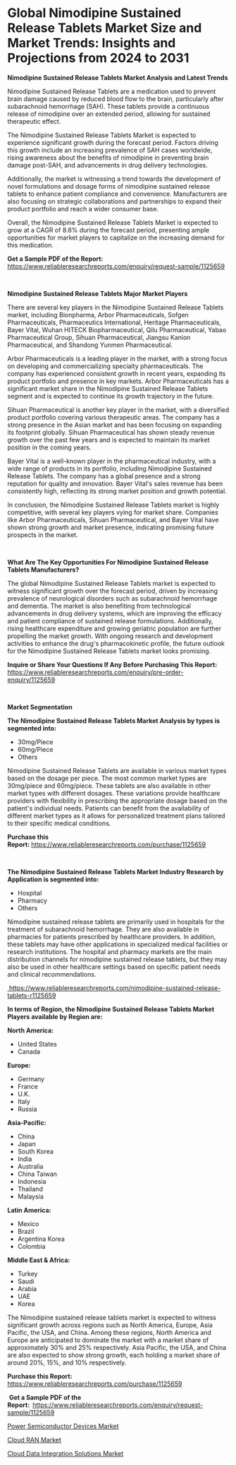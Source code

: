 <p><h1>Global Nimodipine Sustained Release Tablets Market Size and Market Trends: Insights and Projections from 2024 to 2031</h1></p><p><strong>Nimodipine Sustained Release Tablets Market Analysis and Latest Trends</strong></p>
<p><p>Nimodipine Sustained Release Tablets are a medication used to prevent brain damage caused by reduced blood flow to the brain, particularly after subarachnoid hemorrhage (SAH). These tablets provide a continuous release of nimodipine over an extended period, allowing for sustained therapeutic effect.</p><p>The Nimodipine Sustained Release Tablets Market is expected to experience significant growth during the forecast period. Factors driving this growth include an increasing prevalence of SAH cases worldwide, rising awareness about the benefits of nimodipine in preventing brain damage post-SAH, and advancements in drug delivery technologies.</p><p>Additionally, the market is witnessing a trend towards the development of novel formulations and dosage forms of nimodipine sustained release tablets to enhance patient compliance and convenience. Manufacturers are also focusing on strategic collaborations and partnerships to expand their product portfolio and reach a wider consumer base.</p><p>Overall, the Nimodipine Sustained Release Tablets Market is expected to grow at a CAGR of 8.6% during the forecast period, presenting ample opportunities for market players to capitalize on the increasing demand for this medication.</p></p>
<p><strong>Get a Sample PDF of the Report:&nbsp;</strong> <a href="https://www.reliableresearchreports.com/enquiry/request-sample/1125659">https://www.reliableresearchreports.com/enquiry/request-sample/1125659</a></p>
<p>&nbsp;</p>
<p><strong>Nimodipine Sustained Release Tablets Major Market Players</strong></p>
<p><p>There are several key players in the Nimodipine Sustained Release Tablets market, including Bionpharma, Arbor Pharmaceuticals, Sofgen Pharmaceuticals, Pharmaceutics International, Heritage Pharmaceuticals, Bayer Vital, Wuhan HITECK Biopharmaceutical, Qilu Pharmaceutical, Yabao Pharmaceutical Group, Sihuan Pharmaceutical, Jiangsu Kanion Pharmaceutical, and Shandong Yunmen Pharmaceutical.</p><p>Arbor Pharmaceuticals is a leading player in the market, with a strong focus on developing and commercializing specialty pharmaceuticals. The company has experienced consistent growth in recent years, expanding its product portfolio and presence in key markets. Arbor Pharmaceuticals has a significant market share in the Nimodipine Sustained Release Tablets segment and is expected to continue its growth trajectory in the future.</p><p>Sihuan Pharmaceutical is another key player in the market, with a diversified product portfolio covering various therapeutic areas. The company has a strong presence in the Asian market and has been focusing on expanding its footprint globally. Sihuan Pharmaceutical has shown steady revenue growth over the past few years and is expected to maintain its market position in the coming years.</p><p>Bayer Vital is a well-known player in the pharmaceutical industry, with a wide range of products in its portfolio, including Nimodipine Sustained Release Tablets. The company has a global presence and a strong reputation for quality and innovation. Bayer Vital's sales revenue has been consistently high, reflecting its strong market position and growth potential.</p><p>In conclusion, the Nimodipine Sustained Release Tablets market is highly competitive, with several key players vying for market share. Companies like Arbor Pharmaceuticals, Sihuan Pharmaceutical, and Bayer Vital have shown strong growth and market presence, indicating promising future prospects in the market.</p></p>
<p>&nbsp;</p>
<p><strong>What Are The Key Opportunities For Nimodipine Sustained Release Tablets Manufacturers?</strong></p>
<p><p>The global Nimodipine Sustained Release Tablets market is expected to witness significant growth over the forecast period, driven by increasing prevalence of neurological disorders such as subarachnoid hemorrhage and dementia. The market is also benefiting from technological advancements in drug delivery systems, which are improving the efficacy and patient compliance of sustained release formulations. Additionally, rising healthcare expenditure and growing geriatric population are further propelling the market growth. With ongoing research and development activities to enhance the drug's pharmacokinetic profile, the future outlook for the Nimodipine Sustained Release Tablets market looks promising.</p></p>
<p><strong>Inquire or Share Your Questions If Any Before Purchasing This Report:</strong> <a href="https://www.reliableresearchreports.com/enquiry/pre-order-enquiry/1125659">https://www.reliableresearchreports.com/enquiry/pre-order-enquiry/1125659</a></p>
<p>&nbsp;</p>
<p><strong>Market Segmentation</strong></p>
<p><strong>The Nimodipine Sustained Release Tablets Market Analysis by types is segmented into:</strong></p>
<p><ul><li>30mg/Piece</li><li>60mg/Piece</li><li>Others</li></ul></p>
<p><p>Nimodipine Sustained Release Tablets are available in various market types based on the dosage per piece. The most common market types are 30mg/piece and 60mg/piece. These tablets are also available in other market types with different dosages. These variations provide healthcare providers with flexibility in prescribing the appropriate dosage based on the patient's individual needs. Patients can benefit from the availability of different market types as it allows for personalized treatment plans tailored to their specific medical conditions.</p></p>
<p><strong>Purchase this Report:&nbsp;</strong><a href="https://www.reliableresearchreports.com/purchase/1125659">https://www.reliableresearchreports.com/purchase/1125659</a></p>
<p>&nbsp;</p>
<p><strong>The Nimodipine Sustained Release Tablets Market Industry Research by Application is segmented into:</strong></p>
<p><ul><li>Hospital</li><li>Pharmacy</li><li>Others</li></ul></p>
<p><p>Nimodipine sustained release tablets are primarily used in hospitals for the treatment of subarachnoid hemorrhage. They are also available in pharmacies for patients prescribed by healthcare providers. In addition, these tablets may have other applications in specialized medical facilities or research institutions. The hospital and pharmacy markets are the main distribution channels for nimodipine sustained release tablets, but they may also be used in other healthcare settings based on specific patient needs and clinical recommendations.</p></p>
<p><a href="https://www.reliableresearchreports.com/nimodipine-sustained-release-tablets-r1125659">&nbsp;https://www.reliableresearchreports.com/nimodipine-sustained-release-tablets-r1125659</a></p>
<p><strong>In terms of Region, the Nimodipine Sustained Release Tablets Market Players available by Region are:</strong></p>
<p>
    <p> <strong> North America: </strong>
        <ul>
            <li>United States</li>
            <li>Canada</li>
        </ul>
        </p> 
    <p> <strong> Europe: </strong>
        <ul>
            <li>Germany</li>
            <li>France</li>
            <li>U.K.</li>
            <li>Italy</li>
            <li>Russia</li>
        </ul>
        </p> 
    <p> <strong> Asia-Pacific: </strong>
        <ul>
            <li>China</li>
            <li>Japan</li>
            <li>South Korea</li>
            <li>India</li>
            <li>Australia</li>
            <li>China Taiwan</li>
            <li>Indonesia</li>
            <li>Thailand</li>
            <li>Malaysia</li>
        </ul>
        </p> 
    <p> <strong> Latin America: </strong>
        <ul>
            <li>Mexico</li>
            <li>Brazil</li>
            <li>Argentina Korea</li>
            <li>Colombia</li>
        </ul>
        </p> 
    <p> <strong> Middle East & Africa: </strong>
        <ul>
            <li>Turkey</li>
            <li>Saudi</li>
            <li>Arabia</li>
            <li>UAE</li>
            <li>Korea</li>
        </ul>
    </p>
    </p>
<p><p>The Nimodipine sustained release tablets market is expected to witness significant growth across regions such as North America, Europe, Asia Pacific, the USA, and China. Among these regions, North America and Europe are anticipated to dominate the market with a market share of approximately 30% and 25% respectively. Asia Pacific, the USA, and China are also expected to show strong growth, each holding a market share of around 20%, 15%, and 10% respectively.</p></p>
<p><strong>Purchase this Report: </strong><a href="https://www.reliableresearchreports.com/purchase/1125659">https://www.reliableresearchreports.com/purchase/1125659</a></p>
<p>&nbsp;<strong>Get a Sample PDF of the Report:&nbsp;&nbsp;</strong><a href="https://www.reliableresearchreports.com/enquiry/request-sample/1125659">https://www.reliableresearchreports.com/enquiry/request-sample/1125659</a></p>
<p><strong></strong></p>
<p><p><a href="https://github.com/Krish2023na/Market-Research-Report-List-5/blob/main/power-semiconductor-devices-market.md">Power Semiconductor Devices Market</a></p><p><a href="https://github.com/RickHolmes3/Market-Research-Report-List-5/blob/main/cloud-ran-market.md">Cloud RAN Market</a></p><p><a href="https://github.com/ikahanika44/Market-Research-Report-List-1/blob/main/cloud-data-integration-solutions-market.md">Cloud Data Integration Solutions Market</a></p></p>